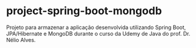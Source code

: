 # project-spring-boot-mongodb
Projeto para armazenar a aplicação desenvolvida utilizando Spring Boot, JPA/Hibernate e MongoDB durante o curso da Udemy de Java do prof. Dr. Nélio Alves.

